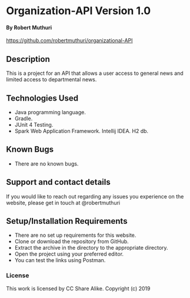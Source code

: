 # Organization-API Version 1.0 
#### By **Robert Muthuri**
https://github.com/robertmuthuri/organizational-API
## Description
This is a project for an API that allows a user access to general news and limited access to departmental news. 

## Technologies Used
* Java programming language.
* Gradle.
* JUnit 4 Testing.  
* Spark Web Application Framework.
Intellij IDEA.
H2 db.

## Known Bugs
* There are no known bugs. 

## Support and contact details
If you would like to reach out regarding any issues you experience on the website, please get in touch at @robertmuthuri

## Setup/Installation Requirements
* There are no set up requirements for this website.
* Clone or download the repository from GitHub.
* Extract the archive in the directory to the appropriate directory. 
* Open the project using your preferred editor.
* You can test the links using Postman.


### License
This work is licensed by CC Share Alike.
Copyright (c) 2019

